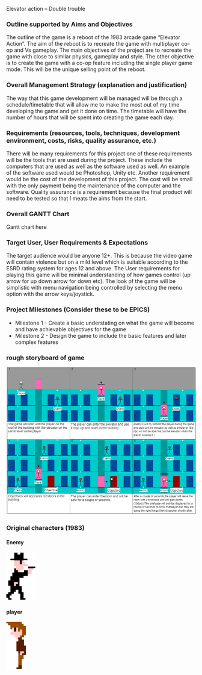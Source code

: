 Elevator action – Double trouble
### Outline supported by Aims and Objectives
The outline of the game is a reboot of the 1983 arcade game “Elevator Action”. The aim of the reboot is to recreate the game with multiplayer co-op and Vs gameplay. The main objectives of the project are to recreate the game with close to similar physics, gameplay and style. The other objective is to create the game with a co-op feature including the single player game mode. This will be the unique selling point of the reboot.
### Overall Management Strategy (explanation and justification)
The way that this game development will be managed will be through a schedule/timetable that will allow me to make the most out of my time developing the game and get it done on time. The timetable will have the number of hours that will be spent into creating the game each day.
### Requirements (resources, tools, techniques, development environment, costs, risks, quality assurance, etc.)
There will be many requirements for this project one of these requirements will be the tools that are used during the project. These include the computers that are used as well as the software used as well. An example of the software used would be Photoshop, Unity etc. Another requirement would be the cost of the development of this project. The cost will be small with the only payment being the maintenance of the computer and the software. Quality assurance is a requirement because the final product will need to be tested so that I meats the aims from the start.
### Overall GANTT Chart
Gantt chart here
### Target User, User Requirements & Expectations
The target audience would be anyone 12+. This is because the video game will contain violence but on a mild level which is suitable according to the ESRD rating system for ages 12 and above. The User requirements for playing this game will be minimal understanding of how games control (up arrow for up down arrow for down etc). The look of the game will be simplistic with menu navigation being controlled by selecting the menu option with the arrow keys/joystick.
### Project Milestones (Consider these to be EPICS)
-	Milestone 1	-
Create a basic understating on what the game will become and have achievable objectives for the game
-	Milestone 2	-
Design the game to include the basic features and later complex features
### rough storyboard of game
![First Gantt](https://github.com/HORNETJOE/Capstone-Project/blob/master/CAPstoryboard.PNG)
### Original characters (1983)
#### Enemy
![First Gantt](https://github.com/HORNETJOE/Capstone-Project/blob/master/EA_Enemy.PNG)
#### player
![First Gantt](https://github.com/HORNETJOE/Capstone-Project/blob/master/EA_player.PNG)
